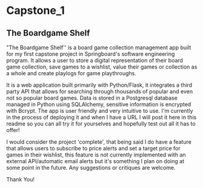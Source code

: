 # Capstone_1

## The Boardgame Shelf 


 "The Boardgame Shelf'' is a board game collection management app built for my first capstone project in Springboard's software engineering program. It allows a user
to store a digital representation of their board game collection, save games to a wishlist, value their games or collection as a whole and create playlogs for game playthroughs. 

 It is a web application built primarily with Python/Flask, it integrates a third party API that allows for searching through thousands of popular and even not so popular 
board games. Data is stored in a Postgresql database managed in Python using SQLAlchemy, sensitive information is encrypted with Bcrypt. The app is user friendly and very 
intuitive to use. I'm currently in the process of deploying it and when I have a URL I will post it here in this readme so you can all try it for yourselves and hopefully 
test out all it has to offer! 

 I would consider the project 'complete', that being said I do have a feature that allows users to subscribe to price alerts and set a target price for games in their wishlist, this feature is not currently implemented with an external API/automatic email alerts but it's something I plan on doing at some point in the future. Any suggestions or critiques are welcome.
 
Thank You!
